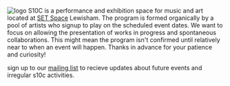 ![logo](/img/s10c_door.JPG)
S10C is a performance and exhibition space for music and art located at [SET Space](https://setspace.uk/) Lewisham. The program is formed organically by a pool of artists who signup to play on the scheduled event dates. We want to focus on allowing the presentation of works in progress and spontaneous collaborations. This might mean the program isn't confirmed until relatively near to when an event will happen. Thanks in advance for your patience and curiosity!

sign up to our [mailing list](https://lb.benchmarkemail.com//listbuilder/signupnew?JAxkftwYca0nOzuP0%252ByLMP5pwVnAjsSIdskLz7YgGSHtO5iNRn8gS049TyW7spdJ) to recieve updates about future events and irregular s10c activities.

